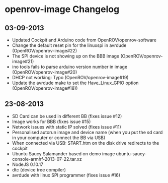 openrov-image Changelog
=============

## 03-09-2013 

- Updated Cockpit and Arduino code from OpenROV/openrov-software
- Change the default reset pin for the linuxspi in avrdude (OpenROV/openrov-image#22)
- The SPI device is not showing up on the BBB image (OpenROV/openrov-image#21)
- ino tools fails to parse arduino version number in image (OpenROV/openrov-image#20)
- DHCP not working: Typo (OpenROV/openrov-image#19)
- Update the avrdude make to set the Have_Linux_GPIO option (OpenROV/openrov-image#18))


## 23-08-2013

- SD Card can be used in different BB (fixes issue #12)
- Image works for BBB (fixes issue #15)
- Network issues with static IP solved (fixes issue #11)
- Personalised autorun image and device name (when you put the sd card in your computer or connect the BB via USB)
- When connected via USB: START.htm on the disk drive redirects to the cockpit
- Ubuntu Saucy Salamander based on demo image ubuntu-saucy-console-armhf-2013-07-22.tar.xz
- NodeJS 0.10.17
- dtc (device tree compiler)
- avrdude with linux SPI programmer (fixes issue #16)


